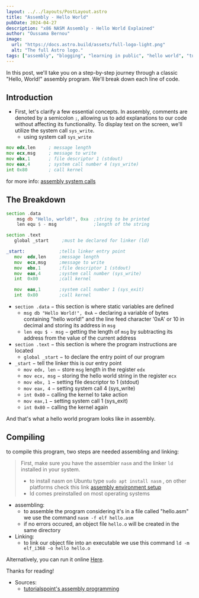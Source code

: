 ```yaml
---
layout: ../../layouts/PostLayout.astro
title: "Assembly - Hello World"
pubDate: 2024-04-27
description: "x86 NASM Assembly - Hello World Explained"
author: "Oussama Bernou"
image:
  url: "https://docs.astro.build/assets/full-logo-light.png"
  alt: "The full Astro logo."
tags: ["assembly", "blogging", "learning in public", "hello world", "tutorial"]
---
```


In this post, we'll take you on a step-by-step journey through a classic "Hello, World!" assembly program. We'll break down each line of code.

## Introduction

- First, let's clarify a few essential concepts. In assembly, comments are denoted by a semicolon `;`, allowing us to add explanations to our code without affecting its functionality. To display text on the screen, we'll utilize the system call `sys_write`.
  - using system call ` sys_write `

```asm
mov	edx,len     ; message length
mov	ecx,msg     ; message to write
mov	ebx,1       ; file descriptor 1 (stdout)
mov	eax,4       ; system call number 4 (sys_write)
int	0x80        ; call kernel
```

for more info: [assembly system calls](https://www.tutorialspoint.com/assembly_programming/assembly_system_calls.htm)

## The Breakdown

```asm
section	.data
    msg db "Hello, world!", 0xa  ;string to be printed
    len equ $ - msg              ;length of the string

section	.text
   global _start     ;must be declared for linker (ld)

_start:	            ;tells linker entry point
   mov	edx,len     ;message length
   mov	ecx,msg     ;message to write
   mov	ebx,1       ;file descriptor 1 (stdout)
   mov	eax,4       ;system call number (sys_write)
   int	0x80        ;call kernel

   mov	eax,1       ;system call number 1 (sys_exit)
   int	0x80        ;call kernel
```

- `section .data` − this section is where static variables are defined
  - `msg db "Hello World!", 0xA` − declaring a variable of bytes containing "hello world!" and the line feed character '0xA' or 10 in decimal and storing its address in `msg`
  - `len equ $ - msg` − getting the length of `msg` by subtracting its address from the value of the current address
- `section .text` − this section is where the program instructions are located
  - `global _start` − to declare the entry point of our program
- `_start` − tell the linker this is our entry point
  - `mov edx, len` − store `msg` length in the register `edx`
  - `mov ecx, msg` − storing the hello world string in the register `ecx`
  - `mov ebx, 1` − setting file descriptor to 1 (stdout)
  - `mov eax, 4` − setting system call 4 (sys_write)
  - `int 0x80` − calling the kernel to take action
  - `mov eax,1` − setting system call 1 (sys_exit)
  - `int 0x80` − calling the kernel again

And that's what a hello world program looks like in assembly.

## Compiling

to compile this program, two steps are needed assembling and linking:

> First, make sure you have the assembler `nasm` and the linker `ld` installed in your system.
>
> - to install nasm on Ubuntu type `sudo apt install nasm` , on other platforms check this link [assembly environment setup](https://www.tutorialspoint.com/assembly_programming/assembly_environment_setup.htm)
> - ld comes preinstalled on most operating systems

- assembling:
  - to assemble the program considering it's in a file called "hello.asm" we use the command `nasm -f elf hello.asm`
  - if no errors occured, an object file `hello.o` will be created in the same directory
- Linking:
  - to link our object file into an executable we use this command `ld -m elf_i368 -o hello hello.o`

Alternatively, you can run it online [Here](https://onecompiler.com/assembly).

Thanks for reading!

- Sources:
  - [tutorialspoint's assembly programming](https://www.tutorialspoint.com/assembly_programming)
